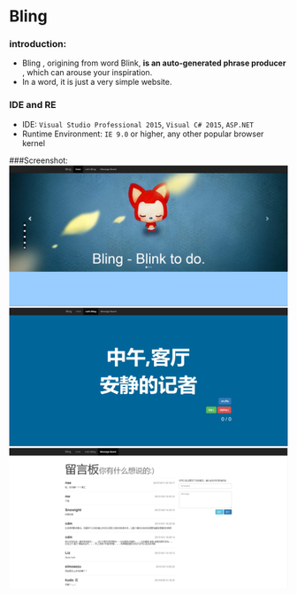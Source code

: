 # Bling

### introduction:
- Bling , origining from word Blink, **is an auto-generated phrase producer** , which can arouse your inspiration.
- In a word, it is just a very simple website.

### IDE and RE
- IDE: `Visual Studio Professional 2015`, `Visual C# 2015`, `ASP.NET`
- Runtime Environment: `IE 9.0` or higher, any other popular browser kernel

###Screenshot:
![image](https://github.com/KaitoHH/Bling/blob/master/screenshot01.png)
![image](https://github.com/KaitoHH/Bling/blob/master/screenshot02.png)
![image](https://github.com/KaitoHH/Bling/blob/master/screenshot03.png)
